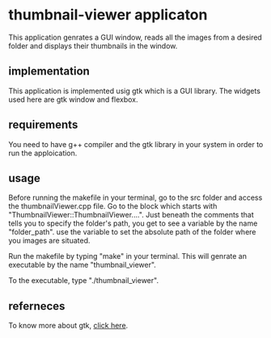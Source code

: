 # thumbnail-viewer applicaton
This application genrates a GUI window, reads all the images from a
desired folder and displays their thumbnails in the window.

## implementation
This application is implemented usig gtk which is a GUI library.
The widgets used here are gtk window and flexbox. 

## requirements
You need to have g++ compiler and the gtk library in your system
in order to run the apploication.

## usage
Before running the makefile in your terminal, go to the src folder and access the thumbnailViewer.cpp file. Go to the block which starts with "ThumbnailViewer::ThumbnailViewer....". Just beneath the comments that tells you to specify the folder's path, you get to see a variable by the name "folder_path". use the variable to set the absolute path of the folder where you images are situated.

Run the makefile by typing "make" in your terminal. This will genrate an executable by the name "thumbnail_viewer".

To the executable, type "./thumbnail_viewer".

## referneces
To know more about gtk, [click here](https://www.gtk.org/docs/).